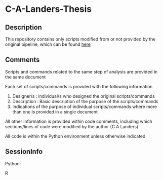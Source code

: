 # C-A-Landers-Thesis

## Description

This repository contains only scripts modified from or not provided by the original pipeline, which can be found [here](https://github.com/CGSbioinfo/RNASeq_pipeline) 

## Comments
Scripts and commands related to the same step of analysis are provided in the same document

Each set of scripts/commands is provided with the following information
1. Designer/s : Individual/s who designed the original scripts/commands
2. Description : Basic description of the purpose of the scripts/commands
3. Indications of the purpose of individual scripts/commands where more than one is provided in a single document

All other information is provided within code comments, including which sections/lines of code were modified by the author \(C A Landers\)

All code is within the Python environment unless otherwise indicated

## SessionInfo

Python:

R
```R

```



